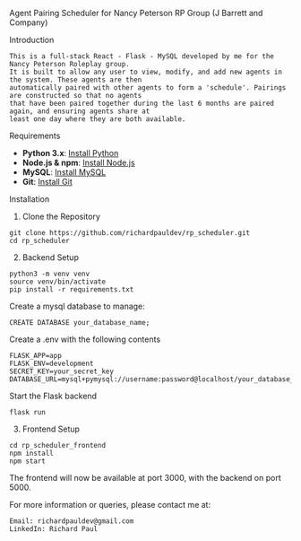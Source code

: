 Agent Pairing Scheduler for Nancy Peterson RP Group (J Barrett and Company)

Introduction

    This is a full-stack React - Flask - MySQL developed by me for the Nancy Peterson Roleplay group. 
    It is built to allow any user to view, modify, and add new agents in the system. These agents are then 
    automatically paired with other agents to form a 'schedule'. Pairings are constructed so that no agents
    that have been paired together during the last 6 months are paired again, and ensuring agents share at
    least one day where they are both available.

Requirements

  - **Python 3.x**: [Install Python](https://www.python.org/downloads/)
  - **Node.js & npm**: [Install Node.js](https://nodejs.org/en/download/)
  - **MySQL**: [Install MySQL](https://dev.mysql.com/downloads/installer/)
  - **Git**: [Install Git](https://git-scm.com/)

Installation

  1. Clone the Repository

    git clone https://github.com/richardpauldev/rp_scheduler.git
    cd rp_scheduler
    

  2. Backend Setup

    python3 -m venv venv
    source venv/bin/activate
    pip install -r requirements.txt

  Create a mysql database to manage:
  
    CREATE DATABASE your_database_name;
    
  Create a .env with the following contents
  
    FLASK_APP=app
    FLASK_ENV=development
    SECRET_KEY=your_secret_key
    DATABASE_URL=mysql+pymysql://username:password@localhost/your_database_name

  Start the Flask backend
  
    flask run

  3. Frontend Setup

    cd rp_scheduler_frontend
    npm install
    npm start

  The frontend will now be available at port 3000, with the backend on port 5000. 


For more information or queries, please contact me at:

    Email: richardpauldev@gmail.com
    LinkedIn: Richard Paul
